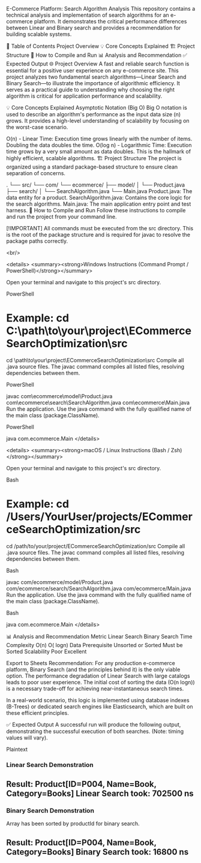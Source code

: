 E-Commerce Platform: Search Algorithm Analysis
This repository contains a technical analysis and implementation of search algorithms for an e-commerce platform. It demonstrates the critical performance differences between Linear and Binary search and provides a recommendation for building scalable systems.

📂 Table of Contents
Project Overview
💡 Core Concepts Explained
🏗️ Project Structure
🚀 How to Compile and Run
📊 Analysis and Recommendation
✅ Expected Output
🌐 Project Overview
A fast and reliable search function is essential for a positive user experience on any e-commerce site. This project analyzes two fundamental search algorithms—Linear Search and Binary Search—to illustrate the importance of algorithmic efficiency. It serves as a practical guide to understanding why choosing the right algorithm is critical for application performance and scalability.

💡 Core Concepts Explained
Asymptotic Notation (Big O)
Big O notation is used to describe an algorithm's performance as the input data size (n) grows. It provides a high-level understanding of scalability by focusing on the worst-case scenario.

O(n) - Linear Time: Execution time grows linearly with the number of items. Doubling the data doubles the time.
O(log n) - Logarithmic Time: Execution time grows by a very small amount as data doubles. This is the hallmark of highly efficient, scalable algorithms.
🏗️ Project Structure
The project is organized using a standard package-based structure to ensure clean separation of concerns.

.
└── src/
    └── com/
        └── ecommerce/
            ├── model/
            │   └── Product.java
            ├── search/
            │   └── SearchAlgorithm.java
            └── Main.java
Product.java: The data entity for a product.
SearchAlgorithm.java: Contains the core logic for the search algorithms.
Main.java: The main application entry point and test harness.
🚀 How to Compile and Run
Follow these instructions to compile and run the project from your command line.

[!IMPORTANT]
All commands must be executed from the src directory. This is the root of the package structure and is required for javac to resolve the package paths correctly.

&lt;br/>

&lt;details>
&lt;summary>&lt;strong>Windows Instructions (Command Prompt / PowerShell)&lt;/strong>&lt;/summary>

Open your terminal and navigate to this project's src directory.

PowerShell

# Example: cd C:\path\to\your\project\ECommerceSearchOptimization\src
cd \path\to\your\project\ECommerceSearchOptimization\src
Compile all .java source files. The javac command compiles all listed files, resolving dependencies between them.

PowerShell

javac com\ecommerce\model\Product.java com\ecommerce\search\SearchAlgorithm.java com\ecommerce\Main.java
Run the application. Use the java command with the fully qualified name of the main class (package.ClassName).

PowerShell

java com.ecommerce.Main
&lt;/details>

&lt;details>
&lt;summary>&lt;strong>macOS / Linux Instructions (Bash / Zsh)&lt;/strong>&lt;/summary>

Open your terminal and navigate to this project's src directory.

Bash

# Example: cd /Users/YourUser/projects/ECommerceSearchOptimization/src
cd /path/to/your/project/ECommerceSearchOptimization/src
Compile all .java source files. The javac command compiles all listed files, resolving dependencies between them.

Bash

javac com/ecommerce/model/Product.java com/ecommerce/search/SearchAlgorithm.java com/ecommerce/Main.java
Run the application. Use the java command with the fully qualified name of the main class (package.ClassName).

Bash

java com.ecommerce.Main
&lt;/details>

📊 Analysis and Recommendation
Metric	Linear Search	Binary Search
Time Complexity	O(n)	O(
logn)
Data Prerequisite	Unsorted or Sorted	Must be Sorted
Scalability	Poor	Excellent

Export to Sheets
Recommendation: For any production e-commerce platform, Binary Search (and the principles behind it) is the only viable option. The performance degradation of Linear Search with large catalogs leads to poor user experience. The initial cost of sorting the data (O(n
logn)) is a necessary trade-off for achieving near-instantaneous search times.

In a real-world scenario, this logic is implemented using database indexes (B-Trees) or dedicated search engines like Elasticsearch, which are built on these efficient principles.

✅ Expected Output
A successful run will produce the following output, demonstrating the successful execution of both searches. (Note: timing values will vary).

Plaintext

### Linear Search Demonstration ###
Result: Product[ID=P004, Name=Book, Category=Books]
Linear Search took: 702500 ns
-------------------------------------

### Binary Search Demonstration ###
Array has been sorted by productId for binary search.

Result: Product[ID=P004, Name=Book, Category=Books]
Binary Search took: 16800 ns
-------------------------------------
